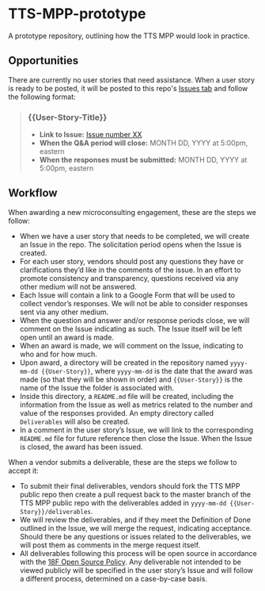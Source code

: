 # TTS-MPP-prototype
A prototype repository, outlining how the TTS MPP would look in practice.

## Opportunities

There are currently no user stories that need assistance. When a user story is ready to be posted, it will be posted to this repo's [Issues tab](https://github.com/fieldsey/TTS-MPP-prototype/issues) and follow the following format:

> ### {{User-Story-Title}}
> 
> * **Link to Issue:** [Issue number XX](URL)
> * **When the Q&A period will close:** MONTH DD, YYYY at 5:00pm, eastern
> * **When the responses must be submitted:** MONTH DD, YYYY at 5:00pm, eastern

## Workflow

When awarding a new microconsulting engagement, these are the steps we follow:

* When we have a user story that needs to be completed, we will create an Issue in the repo. The solicitation period opens when the Issue is created.
* For each user story, vendors should post any questions they have or clarifications they’d like in the comments of the issue. In an effort to promote consistency and transparency, questions received via any other medium will not be answered.
* Each Issue will contain a link to a Google Form that will be used to collect vendor’s responses. We will not be able to consider responses sent via any other medium.
* When the question and answer and/or response periods close, we will comment on the Issue indicating as such. The Issue itself will be left open until an award is made.
* When an award is made, we will comment on the Issue, indicating to who and for how much.
* Upon award, a directory will be created in the repository named `yyyy-mm-dd {{User-Story}}`, where `yyyy-mm-dd` is the date that the award was made (so that they will be shown in order) and `{{User-Story}}` is the name of the Issue the folder is associated with.
* Inside this directory, a `README.md` file will be created, including the information from the Issue as well as metrics related to the number and value of the responses provided. An empty directory called `Deliverables` will also be created.
* In a comment in the user story’s Issue, we will link to the corresponding `README.md` file for future reference then close the Issue. When the Issue is closed, the award has been issued.

When a vendor submits a deliverable, these are the steps we follow to accept it:

* To submit their final deliverables, vendors should fork the TTS MPP public repo then create a pull request back to the master branch of the TTS MPP public repo with the deliverables added in `yyyy-mm-dd {{User-Story}}/deliverables`.
* We will review the deliverables, and if they meet the Definition of Done outlined in the Issue, we will merge the request, indicating acceptance. Should there be any questions or issues related to the deliverables, we will post them as comments in the merge request itself.
* All deliverables following this process will be open source in accordance with the [18F Open Source Policy](https://18f.gsa.gov/open-source-policy/). Any deliverable not intended to be viewed publicly will be specified in the user story’s Issue and will follow a different process, determined on a case-by-case basis.
